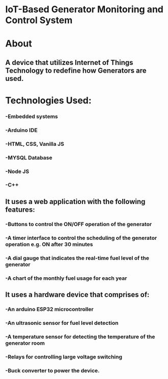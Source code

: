 # IoT-Based Generator Monitoring and Control System

# About

## A device that utilizes Internet of Things Technology to redefine how Generators are used.

# Technologies Used:

### -Embedded systems

### -Arduino IDE

### -HTML, CSS, Vanilla JS

### -MYSQL Database

### -Node JS

### -C++

## It uses a web application with the following features:

### -Buttons to control the ON/OFF operation of the generator

### -A timer interface to control the scheduling of the generator operation e.g. ON after 30 minutes

### -A dial gauge that indicates the real-time fuel level of the generator

### -A chart of the monthly fuel usage for each year

## It uses a hardware device that comprises of:

### -An arduino ESP32 microcontroller

### -An ultrasonic sensor for fuel level detection

### -A temperature sensor for detecting the temperature of the generator room

### -Relays for controlling large voltage switching

### -Buck converter to power the device.
